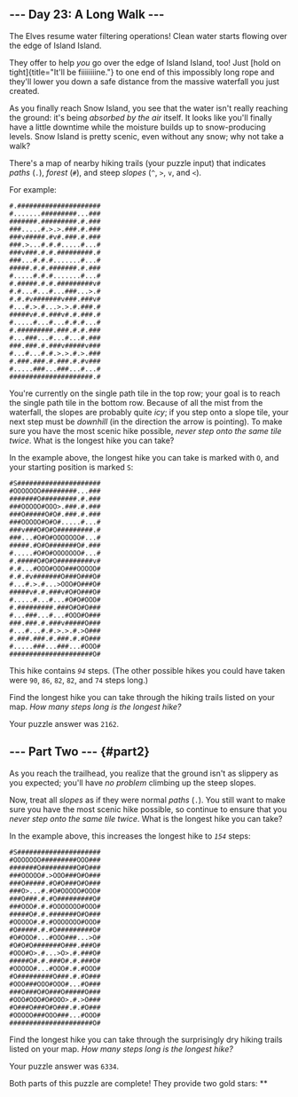 ## \-\-- Day 23: A Long Walk \-\--

The Elves resume water filtering operations! Clean water starts flowing
over the edge of Island Island.

They offer to help *you* go over the edge of Island Island, too! Just
[hold on tight]{title="It'll be fiiiiiiiine."} to one end of this
impossibly long rope and they\'ll lower you down a safe distance from
the massive waterfall you just created.

As you finally reach Snow Island, you see that the water isn\'t really
reaching the ground: it\'s being *absorbed by the air* itself. It looks
like you\'ll finally have a little downtime while the moisture builds up
to snow-producing levels. Snow Island is pretty scenic, even without any
snow; why not take a walk?

There\'s a map of nearby hiking trails (your puzzle input) that
indicates *paths* (`.`), *forest* (`#`), and steep *slopes* (`^`, `>`,
`v`, and `<`).

For example:

    #.#####################
    #.......#########...###
    #######.#########.#.###
    ###.....#.>.>.###.#.###
    ###v#####.#v#.###.#.###
    ###.>...#.#.#.....#...#
    ###v###.#.#.#########.#
    ###...#.#.#.......#...#
    #####.#.#.#######.#.###
    #.....#.#.#.......#...#
    #.#####.#.#.#########v#
    #.#...#...#...###...>.#
    #.#.#v#######v###.###v#
    #...#.>.#...>.>.#.###.#
    #####v#.#.###v#.#.###.#
    #.....#...#...#.#.#...#
    #.#########.###.#.#.###
    #...###...#...#...#.###
    ###.###.#.###v#####v###
    #...#...#.#.>.>.#.>.###
    #.###.###.#.###.#.#v###
    #.....###...###...#...#
    #####################.#

You\'re currently on the single path tile in the top row; your goal is
to reach the single path tile in the bottom row. Because of all the mist
from the waterfall, the slopes are probably quite *icy*; if you step
onto a slope tile, your next step must be *downhill* (in the direction
the arrow is pointing). To make sure you have the most scenic hike
possible, *never step onto the same tile twice*. What is the longest
hike you can take?

In the example above, the longest hike you can take is marked with `O`,
and your starting position is marked `S`:

    #S#####################
    #OOOOOOO#########...###
    #######O#########.#.###
    ###OOOOO#OOO>.###.#.###
    ###O#####O#O#.###.#.###
    ###OOOOO#O#O#.....#...#
    ###v###O#O#O#########.#
    ###...#O#O#OOOOOOO#...#
    #####.#O#O#######O#.###
    #.....#O#O#OOOOOOO#...#
    #.#####O#O#O#########v#
    #.#...#OOO#OOO###OOOOO#
    #.#.#v#######O###O###O#
    #...#.>.#...>OOO#O###O#
    #####v#.#.###v#O#O###O#
    #.....#...#...#O#O#OOO#
    #.#########.###O#O#O###
    #...###...#...#OOO#O###
    ###.###.#.###v#####O###
    #...#...#.#.>.>.#.>O###
    #.###.###.#.###.#.#O###
    #.....###...###...#OOO#
    #####################O#

This hike contains *`94`* steps. (The other possible hikes you could
have taken were `90`, `86`, `82`, `82`, and `74` steps long.)

Find the longest hike you can take through the hiking trails listed on
your map. *How many steps long is the longest hike?*

Your puzzle answer was `2162`.

## \-\-- Part Two \-\-- {#part2}

As you reach the trailhead, you realize that the ground isn\'t as
slippery as you expected; you\'ll have *no problem* climbing up the
steep slopes.

Now, treat all *slopes* as if they were normal *paths* (`.`). You still
want to make sure you have the most scenic hike possible, so continue to
ensure that you *never step onto the same tile twice*. What is the
longest hike you can take?

In the example above, this increases the longest hike to *`154`* steps:

    #S#####################
    #OOOOOOO#########OOO###
    #######O#########O#O###
    ###OOOOO#.>OOO###O#O###
    ###O#####.#O#O###O#O###
    ###O>...#.#O#OOOOO#OOO#
    ###O###.#.#O#########O#
    ###OOO#.#.#OOOOOOO#OOO#
    #####O#.#.#######O#O###
    #OOOOO#.#.#OOOOOOO#OOO#
    #O#####.#.#O#########O#
    #O#OOO#...#OOO###...>O#
    #O#O#O#######O###.###O#
    #OOO#O>.#...>O>.#.###O#
    #####O#.#.###O#.#.###O#
    #OOOOO#...#OOO#.#.#OOO#
    #O#########O###.#.#O###
    #OOO###OOO#OOO#...#O###
    ###O###O#O###O#####O###
    #OOO#OOO#O#OOO>.#.>O###
    #O###O###O#O###.#.#O###
    #OOOOO###OOO###...#OOO#
    #####################O#

Find the longest hike you can take through the surprisingly dry hiking
trails listed on your map. *How many steps long is the longest hike?*

Your puzzle answer was `6334`.

Both parts of this puzzle are complete! They provide two gold stars:
\*\*
